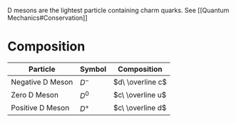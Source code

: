 D mesons are the lightest particle containing charm quarks.
See [[Quantum Mechanics#Conservation]]

# Composition

| Particle         | Symbol | Composition          |
| ---------------- | ------ | -------------------- |
| Negative D Meson | $D^-$  | $d\ \overline c$     |
| Zero D Meson     | $D^0$  | $c\ \overline u$     |
| Positive D Meson | $D^+$  | $c\ \overline d$<br> |
